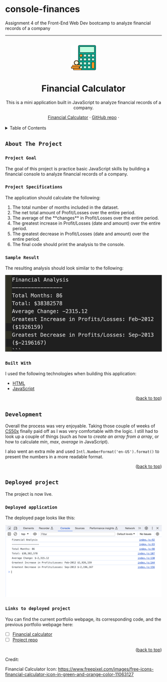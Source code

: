 # console-finances
Assignment 4 of the Front-End Web Dev bootcamp to analyze financial records of a company


****
<a name="readme-top"></a>

<!-- PROJECT LOGO -->
<br />
<div align="center">
<!-- Webpage icon -->
  <a href="https://icollier77.github.io/console-finances/" target="_blank">
    <img src="./assets/calc-icon.jpg" alt="Logo" width="80" height="80">
  </a>

<h1 align="center">Financial Calculator</h1>

  <p align="center"> This is a mini application built in JavaScript to analyze financial records of a company.</p>
    <!-- links to deployment -->
    <a href="https://icollier77.github.io/console-finances/" target="_blank">Financial Calculator</a>
    ·
    <a href="https://github.com/icollier77/console-finances" target="_blank">GitHub repo</a>
    ·
  <br>
  <br>
</div>



<!-- TABLE OF CONTENTS -->
<details>
  <summary>Table of Contents</summary>
  <ol>
    <li>
      <a href="#about-the-project">About The Project</a>
      <ul>
        <li><a href="#project-goal">Project Goal</a></li>
        <li><a href="#project-specifications">Project Specifications</a></li>
        <li><a href="#sample-result">Sample Result</a></li>
        <li><a href="#built-with">Built With</a></li>
      </ul>
    </li>
    <li><a href="#development">Development</a></li>
    <li><a href="#deployed-project">Deployed Project</a></li>
      <ul>
        <li><a href="#deployed-application">Deployed Application</a></li>
        <li><a href="#links-to-deployed-project">Links to Deployed Project</a></li>
      </ul>
  </ol>
</details>



<!-- ABOUT THE PROJECT -->
## `About The Project`

### `Project Goal`
The goal of this project is practice basic JavaScript skills by building a financial console to analyze financial records of a company.

### `Project Specifications`

<p>The application should calculate the following:</p>
<ol>
  <li>The total number of months included in the dataset.</li>
  <li>The net total amount of Profit/Losses over the entire period.</li>
  <li>The average of the **changes** in Profit/Losses over the entire period.</li>
  <li>The greatest increase in Profit/Losses (date and amount) over the entire period.</li>
  <li>The greatest decrease in Profit/Losses (date and amount) over the entire period.</li>
  <li>The final code should print the analysis to the console.</li>
</ol>
</p>

### `Sample Result`

<p>The resulting analysis should look similar to the following:

![sample result][sample-img]
</p>


### `Built With`

I used the following technologies when building this application: 
* [HTML][html-url]
* [JavaScript][js-url]

<p align="right">(<a href="#readme-top">back to top</a>)</p>

<!-- The build process -->
## `Development`

Overall the process was very enjoyable. Taking those couple of weeks of [CS50x][cs50-url] finally paid off as I was very comfortable with the logic. I still had to look up a couple of things (such as how to _create an array from a array_, or how to calculate _min_, _max_, _average_ in JavaScript). 

I also went an extra mile and used `Intl.NumberFormat('en-US').format()` to present the numbers in a more readable format.

<p align="right">(<a href="#readme-top">back to top</a>)</p>



<!-- Deployed project -->
## `Deployed project`

The project is now live.

### `Deployed application`

The deployed page looks like this:

![Deployed page][deployed-img]


### `Links to deployed project`

You can find the current portfolio webpage, its corresponding code, and the previous portfolio webpage here:

- [ ] [Financial calculator][deployed-url]
- [ ] [Project repo][repo-url]

<p align="right">(<a href="#readme-top">back to top</a>)</p>



Credit:

Financial Calculator Icon: https://www.freepixel.com/images/free-icons-financial-calculator-icon-in-green-and-orange-color-11063127


<!-- MARKDOWN LINKS & IMAGES -->
[deployed-img]: ./assets/fin-calc.png
[deployed-url]: https://icollier77.github.io/console-finances/ 
[repo-url]: https://github.com/icollier77/console-finances
[sample-img]: ./assets/sample-result.png
[html-url]: https://www.w3schools.com/html/
[js-url]: https://www.w3schools.com/js/default.asp
[cs50-url]: https://www.edx.org/learn/computer-science/harvard-university-cs50-s-introduction-to-computer-science?utm_source=google&utm_campaign=19339199037&utm_medium=cpc&utm_term=edx%20cs50%20certificate&hsa_acc=7245054034&hsa_cam=19339199037&hsa_grp=145482383900&hsa_ad=642397268542&hsa_src=g&hsa_tgt=kwd-943661133775&hsa_kw=edx%20cs50%20certificate&hsa_mt=e&hsa_net=adwords&hsa_ver=3&gad_source=1&gclid=CjwKCAiA98WrBhAYEiwA2WvhOjuSuvwvTR6Roh_ofBCdigAjuXu1cveTglwj0XsVvcO94UOTb6X0cRoCj-YQAvD_BwE